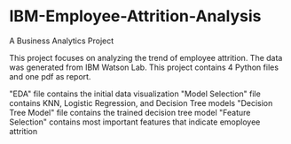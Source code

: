 # IBM-Employee-Attrition-Analysis
A Business Analytics Project

This project focuses on analyzing the trend of employee attrition. The data was generated from IBM Watson Lab. This project contains 4 Python files and one pdf as report.

"EDA" file contains the initial data visualization
"Model Selection" file contains KNN, Logistic Regression, and Decision Tree models 
"Decision Tree Model" file contains the trained decision tree model 
"Feature Selection" contains most important features that indicate emoployee attrition
